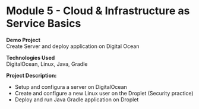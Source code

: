 # Module 5 - Cloud & Infrastructure as Service Basics #

**Demo Project**  
Create Server and deploy application on Digital Ocean

**Technologies Used**  
DigitalOcean, Linux, Java, Gradle

**Project Description:**
- Setup and configura a server on DigitalOcean
- Create and configure a new Linux user on the Droplet (Security practice)
- Deploy and run Java Gradle application on Droplet
